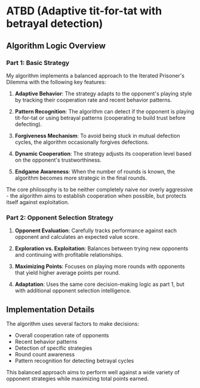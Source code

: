 # ATBD (Adaptive tit-for-tat with betrayal detection)


## Algorithm Logic Overview

### Part 1: Basic Strategy

My algorithm implements a balanced approach to the Iterated Prisoner's Dilemma with the following key features:

1. **Adaptive Behavior**: The strategy adapts to the opponent's playing style by tracking their cooperation rate and recent behavior patterns.

2. **Pattern Recognition**: The algorithm can detect if the opponent is playing tit-for-tat or using betrayal patterns (cooperating to build trust before defecting).

3. **Forgiveness Mechanism**: To avoid being stuck in mutual defection cycles, the algorithm occasionally forgives defections.

4. **Dynamic Cooperation**: The strategy adjusts its cooperation level based on the opponent's trustworthiness.

5. **Endgame Awareness**: When the number of rounds is known, the algorithm becomes more strategic in the final rounds.

The core philosophy is to be neither completely naive nor overly aggressive - the algorithm aims to establish cooperation when possible, but protects itself against exploitation.

### Part 2: Opponent Selection Strategy

1. **Opponent Evaluation**: Carefully tracks performance against each opponent and calculates an expected value score.

2. **Exploration vs. Exploitation**: Balances between trying new opponents and continuing with profitable relationships.

3. **Maximizing Points**: Focuses on playing more rounds with opponents that yield higher average points per round.

4. **Adaptation**: Uses the same core decision-making logic as part 1, but with additional opponent selection intelligence.

## Implementation Details

The algorithm uses several factors to make decisions:
- Overall cooperation rate of opponents
- Recent behavior patterns
- Detection of specific strategies
- Round count awareness
- Pattern recognition for detecting betrayal cycles

This balanced approach aims to perform well against a wide variety of opponent strategies while maximizing total points earned.